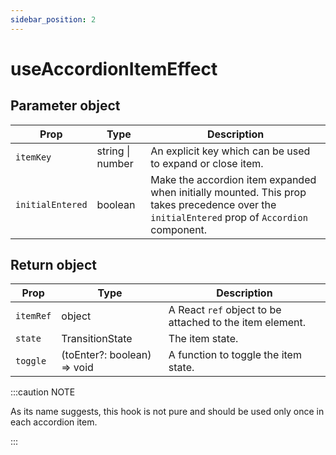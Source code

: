 ```yaml
---
sidebar_position: 2
---
```


# useAccordionItemEffect

## Parameter object

| Prop | Type | Description |
| --- | --- | --- |
| `itemKey` | string \| number | An explicit key which can be used to expand or close item. |
| `initialEntered` | boolean | Make the accordion item expanded when initially mounted. This prop takes precedence over the `initialEntered` prop of `Accordion` component. |

## Return object

| Prop | Type | Description |
| --- | --- | --- |
| `itemRef` | object | A React `ref` object to be attached to the item element. |
| `state` | TransitionState | The item state. |
| `toggle` | (toEnter?: boolean) => void | A function to toggle the item state. |

:::caution NOTE

As its name suggests, this hook is not pure and should be used only once in each accordion item.

:::
